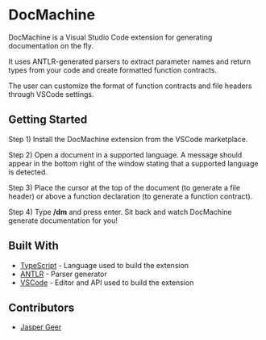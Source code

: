
# DocMachine

DocMachine is a Visual Studio Code extension for generating documentation on the fly.

It uses ANTLR-generated parsers to extract parameter names and return types from your code and create formatted function contracts.

The user can customize the format of function contracts and file headers through VSCode settings.

## Getting Started

Step 1) Install the DocMachine extension from the VSCode marketplace.

Step 2) Open a document in a supported language. A message should appear in the bottom right of the window stating that a supported language is detected.

Step 3) Place the cursor at the top of the document (to generate a file header) or above a function declaration (to generate a function contract).

Step 4) Type **/dm** and press enter. Sit back and watch DocMachine generate documentation for you!

## Built With
*  [TypeScript](https://www.typescriptlang.org) - Language used to build the extension
*  [ANTLR](https://www.antlr.org) - Parser generator
*  [VSCode](https://code.visualstudio.com) - Editor and API used to build the extension

## Contributors

*  [Jasper Geer](https://github.com/jaspergeer)